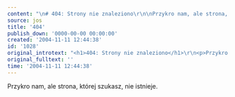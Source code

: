 ```yaml
---
content: "\n# 404: Strony nie znaleziono\r\n\nPrzykro nam, ale strona, której szukasz, nie istnieje.\n"
source: jos
title: '404'
publish_down: '0000-00-00 00:00:00'
created: '2004-11-11 12:44:38'
id: '1028'
original_introtext: "<h1>404: Strony nie znaleziono</h1>\r\n<p>Przykro nam, ale strona, której szukasz, nie istnieje.</p>"
original_fulltext: ''
time: '2004-11-11 12:44:38'
---
```

Przykro nam, ale strona, której szukasz, nie istnieje.


<!--{{json:{"created_date":"2004-11-11 12:44:38","publish_down":"0000-00-00 00:00:00","id":"1028"}}}-->